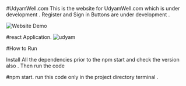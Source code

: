 #UdyamWell.com
This is the website for UdyamWell.com which is under development .
Register and Sign in Buttons are under development .

![Website Demo](https://drive.google.com/file/d/1BIc_hk6H2B9-Krez9a1Zuw25GKk_owtl/view?usp=drive_link)

#react Application.
![udyam](https://github.com/Shivam9456Singh/udyamwell.com/assets/113454708/a7830b58-da98-4003-bb08-5128e71b9e4a)

#How to Run 

Install All the dependencies prior to the npm start and check the version also .
Then run the code

#npm start.
run this code only in the project directory terminal .


